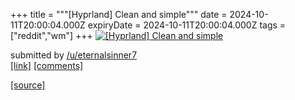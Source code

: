 +++
title = """[Hyprland] Clean and simple"""
date = 2024-10-11T20:00:04.000Z
expiryDate = 2024-10-11T20:00:04.000Z
tags = ["reddit","wm"]
+++
[![[Hyprland] Clean and simple](https://b.thumbs.redditmedia.com/TuGWFJICuqI52-8c1eGd2OFNtUtn-zwEAXWh2Pe79FQ.jpg "[Hyprland] Clean and simple")](https://www.reddit.com/r/unixporn/comments/1g1ini6/hyprland_clean_and_simple/)

submitted by [/u/eternalsinner7](https://www.reddit.com/user/eternalsinner7)  
[\[link\]](https://www.reddit.com/gallery/1g1ini6) [\[comments\]](https://www.reddit.com/r/unixporn/comments/1g1ini6/hyprland_clean_and_simple/)

[[source]](https://www.reddit.com/r/unixporn/comments/1g1ini6/hyprland_clean_and_simple/)
